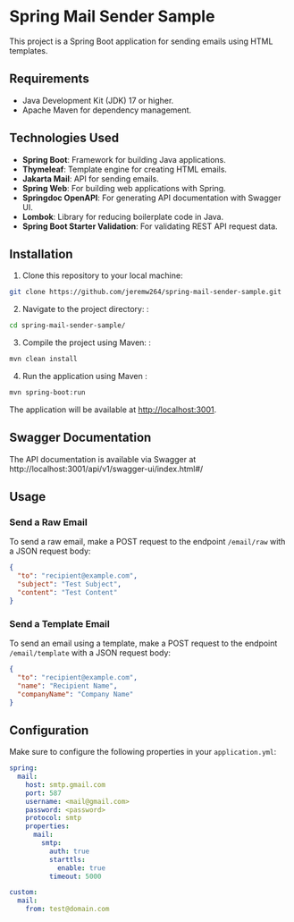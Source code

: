 # Spring Mail Sender Sample

This project is a Spring Boot application for sending emails using HTML templates.

## Requirements

- Java Development Kit (JDK) 17 or higher.
- Apache Maven for dependency management.

## Technologies Used

- **Spring Boot**: Framework for building Java applications.
- **Thymeleaf**: Template engine for creating HTML emails.
- **Jakarta Mail**: API for sending emails.
- **Spring Web**: For building web applications with Spring.
- **Springdoc OpenAPI**: For generating API documentation with Swagger UI.
- **Lombok**: Library for reducing boilerplate code in Java.
- **Spring Boot Starter Validation**: For validating REST API request data.

## Installation

1. Clone this repository to your local machine:

```bash
git clone https://github.com/jeremw264/spring-mail-sender-sample.git
```

2. Navigate to the project directory: :

```bash
cd spring-mail-sender-sample/
```

3. Compile the project using Maven: :

```bash
mvn clean install
```

4. Run the application using Maven :

```bash
mvn spring-boot:run
```

The application will be available at [http://localhost:3001](http://localhost:3001).

## Swagger Documentation

The API documentation is available via Swagger at http://localhost:3001/api/v1/swagger-ui/index.html#/

## Usage

### Send a Raw Email

To send a raw email, make a POST request to the endpoint `/email/raw` with a JSON request body:

```json
{
  "to": "recipient@example.com",
  "subject": "Test Subject",
  "content": "Test Content"
}
```

### Send a Template Email

To send an email using a template, make a POST request to the endpoint `/email/template` with a JSON request
body:

```json
{
  "to": "recipient@example.com",
  "name": "Recipient Name",
  "companyName": "Company Name"
}
```

## Configuration

Make sure to configure the following properties in your `application.yml`:

```yml
spring:
  mail:
    host: smtp.gmail.com
    port: 587
    username: <mail@gmail.com>
    password: <password>
    protocol: smtp
    properties:
      mail:
        smtp:
          auth: true
          starttls:
            enable: true
          timeout: 5000

custom:
  mail:
    from: test@domain.com
```
